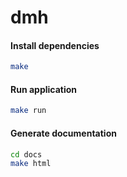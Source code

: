 # dmh

#### Install dependencies 
``` bash
make
```

#### Run application
``` bash
make run
```

#### Generate documentation 
``` bash
cd docs
make html
```
